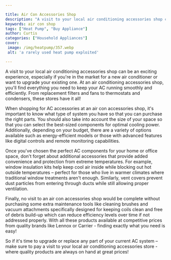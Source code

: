 ```yaml
---

title: Air Con Accessories Shop
description: "A visit to your local air conditioning accessories shop can be an exciting experience, especially if you're in the market for a ne...learn more about it now"
keywords: air con shop
tags: ["Heat Pump", "Buy Appliance"]
author: Curtis
categories: ["Household Appliances"]
cover: 
 image: /img/heatpump/357.webp
 alt: 'a rarely used heat pump exploited'

---
```


A visit to your local air conditioning accessories shop can be an exciting experience, especially if you're in the market for a new air conditioner or want to upgrade your existing one. At an air conditioning accessories shop, you'll find everything you need to keep your AC running smoothly and efficiently. From replacement filters and fans to thermostats and condensers, these stores have it all!

When shopping for AC accessories at an air con accessories shop, it's important to know what type of system you have so that you can purchase the right parts. You should also take into account the size of your space so that you can select the best-sized components for optimal cooling power. Additionally, depending on your budget, there are a variety of options available such as energy-efficient models or those with advanced features like digital controls and remote monitoring capabilities. 

Once you've chosen the perfect AC components for your home or office space, don't forget about additional accessories that provide added convenience and protection from extreme temperatures. For example, window insulation kits help keep cool air inside while blocking out hot outside temperatures – perfect for those who live in warmer climates where traditional window treatments aren't enough. Similarly, vent covers prevent dust particles from entering through ducts while still allowing proper ventilation. 

Finally, no visit to an air con accessories shop would be complete without purchasing some extra maintenance tools like cleaning brushes and vacuum attachments specifically designed for keeping coils clean and free of debris build-up which can reduce efficiency levels over time if not addressed properly. With all these products available at competitive prices from quality brands like Lennox or Carrier - finding exactly what you need is easy! 

So if it's time to upgrade or replace any part of your current AC system – make sure to pay a visit to your local air conditioning accessories store - where quality products are always on hand at great prices!
